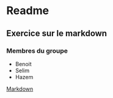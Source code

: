 # Readme

## Exercice sur le markdown

### Membres du groupe

- Benoit
- Selim
- Hazem

[Markdown](./markdown.md)
